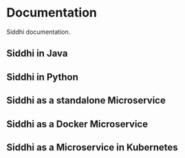 # Documentation

<script src="assets/js/redirect-docs.js"></script>

Siddhi documentation.

## Siddhi in Java

## Siddhi in Python

## Siddhi as a standalone Microservice

## Siddhi as a Docker Microservice

## Siddhi as a Microservice in Kubernetes

